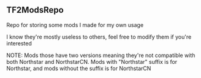 ## TF2ModsRepo

Repo for storing some mods I made for my own usage

I know they're mostly useless to others, feel free to modify them if you're interested

NOTE: Mods those have two versions meaning they're not compatible with both Northstar and NorthstarCN. Mods with "Northstar" suffix is for Northstar, and mods without the suffix is for NorthstarCN